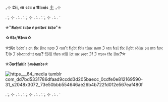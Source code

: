 ₊⊹ 𝕺𝖎𝖎, 𝖊𝖚 𝖘𝖔𝖚 𝖆 𝕬𝖑𝖆𝖓𝖎𝖘 土 ₊⊹

. ݁₊ ⊹ . ݁˖ . ݁. ݁₊ ⊹ . ݁˖ . ݁. ݁₊ ⊹ . ݁˖ . ݁

✭"𝕾𝖆𝖇𝖊𝖗 𝖙𝖚𝖉𝖔 𝖊́ 𝖕𝖊𝖗𝖉𝖊𝖗 𝖙𝖚𝖉𝖔"✭

☆𝕰𝖑𝖆/𝕰𝖑𝖊☭☆

✮𝔐𝔶 𝔟𝔬𝔡𝔶'𝔰 𝔬𝔫 𝔱𝔥𝔢 𝔩𝔦𝔫𝔢 𝔫𝔬𝔴 ℑ 𝔠𝔞𝔫'𝔱 𝔣𝔦𝔤𝔥𝔱 𝔱𝔥𝔦𝔰 𝔱𝔦𝔪𝔢 𝔫𝔬𝔴 ℑ 𝔠𝔞𝔫 𝔣𝔢𝔢𝔩 𝔱𝔥𝔢 𝔩𝔦𝔤𝔥𝔱 𝔰𝔥𝔦𝔫𝔢 𝔬𝔫 𝔪𝔶 𝔣𝔞𝔠𝔢 𝔇𝔦𝔡 ℑ 𝔡𝔦𝔰𝔞𝔭𝔭𝔬𝔦𝔫𝔱 𝔶𝔬𝔲? 𝔚𝔦𝔩𝔩 𝔱𝔥𝔢𝔶 𝔰𝔱𝔦𝔩𝔩 𝔩𝔢𝔱 𝔪𝔢 𝔬𝔳𝔢𝔯 ℑ𝔣 ℑ 𝔠𝔯𝔬𝔰𝔰 𝔱𝔥𝔢 𝔩𝔦𝔫𝔢?✮

✯𝕴𝖓𝖊𝖋𝖋𝖆𝖇𝖑𝖊 𝖍𝖚𝖘𝖇𝖆𝖓𝖉𝖘✯


![https___64_media tumblr com_dd7bd5331786dfaad9ccdd3d205baecc_0cdfe0e812169590-31_s2048x3072_73e50bbb554646ae26b4b722fd012e567eaf480f](https://github.com/user-attachments/assets/f11e95bd-b823-4fe9-985d-3a915abeff03)



. ݁₊ ⊹ . ݁˖ . ݁. ݁₊ ⊹ . ݁˖ . ݁. ݁₊ ⊹ . ݁˖ . ݁
